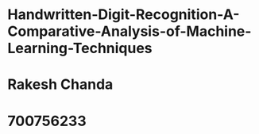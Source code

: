 # Handwritten-Digit-Recognition-A-Comparative-Analysis-of-Machine-Learning-Techniques
# Rakesh Chanda
# 700756233
